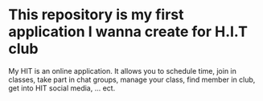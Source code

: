 # This repository is my first application I wanna create for H.I.T club
My HIT is an online application. It allows you to schedule time, join in classes, take part in chat groups, manage your class, find member in club, get into HIT social media, ... ect.
